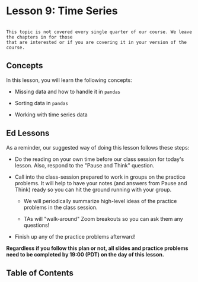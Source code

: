 # <i class="fas fa-book fa-fw"></i> Lesson 9: Time Series

```{note}

This topic is not covered every single quarter of our course. We leave the chapters in for those
that are interested or if you are covering it in your version of the course.
```

## Concepts

In this lesson, you will learn the following concepts:

- Missing data and how to handle it in `pandas`

- Sorting data in `pandas`

- Working with time series data

## Ed Lessons

As a reminder, our suggested way of doing this lesson follows these steps:

- Do the reading on your own time before our class session for today's lesson. Also, respond to the "Pause and Think" question.

- Call into the class-session prepared to work in groups on the practice problems. It will help to have your notes (and answers from Pause and Think) ready so you can hit the ground running with your group.

  - We will periodically summarize high-level ideas of the practice problems in the class session.

  - TAs will "walk-around" Zoom breakouts so you can ask them any questions!

- Finish up any of the practice problems afterward!

**Regardless if you follow this plan or not, all slides and practice problems need to be completed by 19:00 (PDT) on the day of this lesson.**

## Table of Contents

```{tableofcontents}

```

